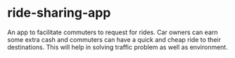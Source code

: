 # ride-sharing-app
An app to facilitate commuters to request for rides. Car owners can earn some extra cash and commuters can have a quick and cheap ride to their destinations. This will  help in solving traffic problem as well as environment.
